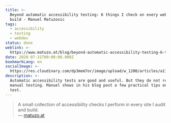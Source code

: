```yaml
---
title: >-
  Beyond automatic accessibility testing: 6 things I check on every website I
  build - Manuel Matuzovic
tags:
  - accessibility
  - testing
  - webdev
status: done
weblink: >-
  https://www.matuzo.at/blog/beyond-automatic-accessibility-testing-6-things-i-check-on-every-website-i-build/
date: 2020-07-31T00:00:00.000Z
bookmarkLang: en
socialImage: >-
  https://res.cloudinary.com/dp3mem7or/image/upload/w_1200/articles/a11y-test/a11y_tips_step1.jpg?s=213
description: >-
  Automatic accessibility tests are good and useful. But they do not replace
  manual testing. Manuel shows in his blog post a few practical tips on how to
  test.
---
```

<blockquote>A small collection of accessibility checks I perform in every site I audit and build.<footer>— <a href="https://www.matuzo.at/blog/beyond-automatic-accessibility-testing-6-things-i-check-on-every-website-i-build/">matuzo.at</a></footer></blockquote>
